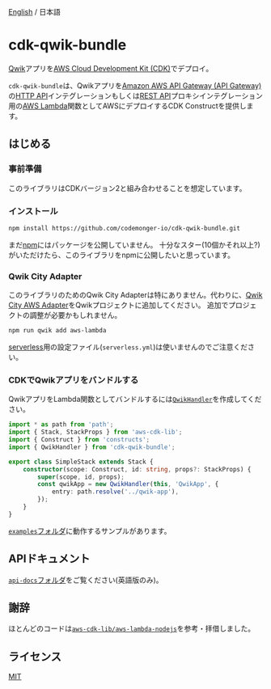 [English](README.md) / 日本語

# cdk-qwik-bundle

[Qwik](https://qwik.builder.io)アプリを[AWS Cloud Development Kit (CDK)](https://aws.amazon.com/cdk/)でデプロイ。

`cdk-qwik-bundle`は、Qwikアプリを[Amazon AWS API Gateway (API Gateway)](https://aws.amazon.com/api-gateway/)の[HTTP API](https://docs.aws.amazon.com/apigateway/latest/developerguide/http-api.html)インテグレーションもしくは[REST API](https://docs.aws.amazon.com/apigateway/latest/developerguide/apigateway-rest-api.html)プロキシインテグレーション用の[AWS Lambda](https://aws.amazon.com/lambda/)関数としてAWSにデプロイするCDK Constructを提供します。

## はじめる

### 事前準備

このライブラリはCDKバージョン2と組み合わせることを想定しています。

### インストール

```sh
npm install https://github.com/codemonger-io/cdk-qwik-bundle.git
```

まだ[npm](https://www.npmjs.com)にはパッケージを公開していません。
十分なスター(10個かそれ以上?)がいただけたら、このライブラリをnpmに公開したいと思っています。

### Qwik City Adapter

このライブラリのためのQwik City Adapterは特にありません。代わりに、[Qwik City AWS Adapter](https://qwik.builder.io/docs/deployments/aws-lambda/)をQwikプロジェクトに追加してください。
追加でプロジェクトの調整が必要かもしれません。

```sh
npm run qwik add aws-lambda
```

[serverless](https://www.serverless.com)用の設定ファイル(`serverless.yml`)は使いませんのでご注意ください。

### CDKでQwikアプリをバンドルする

QwikアプリをLambda関数としてバンドルするには[`QwikHandler`](./api-docs/markdown/cdk-qwik-bundle.qwikhandler.md)を作成してください。

```ts
import * as path from 'path';
import { Stack, StackProps } from 'aws-cdk-lib';
import { Construct } from 'constructs';
import { QwikHandler } from 'cdk-qwik-bundle';

export class SimpleStack extends Stack {
    constructor(scope: Construct, id: string, props?: StackProps) {
        super(scope, id, props);
        const qwikApp = new QwikHandler(this, 'QwikApp', {
            entry: path.resolve('../qwik-app'),
        });
    }
}
```

[`examples`フォルダ](./examples/README_ja.md)に動作するサンプルがあります。

## APIドキュメント

[`api-docs`フォルダ](./api-docs/markdown/index.md)をご覧ください(英語版のみ)。

## 謝辞

ほとんどのコードは[`aws-cdk-lib/aws-lambda-nodejs`](https://github.com/aws/aws-cdk/tree/main/packages/aws-cdk-lib/aws-lambda-nodejs)を参考・拝借しました。

## ライセンス

[MIT](./LICENSE)
